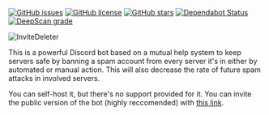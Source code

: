 [![GitHub issues](https://img.shields.io/github/issues/MoonlightCapital/InviteDeleter.svg)](https://github.com/MoonlightCapital/InviteDeleter/issues)
[![GitHub license](https://img.shields.io/github/license/MoonlightCapital/InviteDeleter.svg)](https://github.com/MoonlightCapital/InviteDeleter/blob/master/LICENSE)
[![GitHub stars](https://img.shields.io/github/stars/MoonlightCapital/InviteDeleter.svg)](https://github.com/MoonlightCapital/InviteDeleter/stargazers)
[![Dependabot Status](https://api.dependabot.com/badges/status?host=github&repo=MoonlightCapital/InviteDeleter)](https://dependabot.com)
[![DeepScan grade](https://deepscan.io/api/teams/3794/projects/6524/branches/54911/badge/grade.svg)](https://deepscan.io/dashboard#view=project&tid=3794&pid=6524&bid=54911)

![InviteDeleter](https://cdn.discordapp.com/attachments/314116801975943198/588786317132038191/invite-deleter-intro.svg)

This is a powerful Discord bot based on a mutual help system to keep servers safe by banning a spam account from every server it's in either by automated or manual action. This will also decrease the rate of future spam attacks in involved servers.

You can self-host it, but there's no support provided for it. You can invite the public version of the bot (highly reccomended) with [this link](https://discordapp.com/api/oauth2/authorize?client_id=493299837358440468&permissions=314437&scope=bot).
